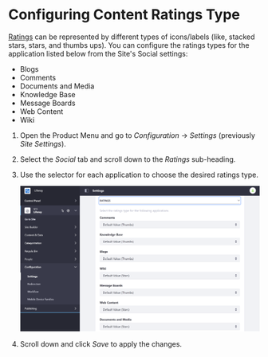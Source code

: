 # Configuring Content Ratings Type

[Ratings]() can be represented by different types of icons/labels (like, stacked stars, stars, and thumbs ups). You can configure the ratings types for the application listed below from the Site's Social settings:

* Blogs
* Comments
* Documents and Media
* Knowledge Base
* Message Boards
* Web Content
* Wiki

1. Open the Product Menu and go to *Configuration* &rarr; *Settings* (previously *Site Settings*).
1. Select the *Social* tab and scroll down to the *Ratings* sub-heading.
1. Use the selector for each application to choose the desired ratings type.

    ![You can set the ratings type for several applications from the Site's Social settings.](./configuring-content-ratings-type/images/01.png)

1. Scroll down and click *Save* to apply the changes.